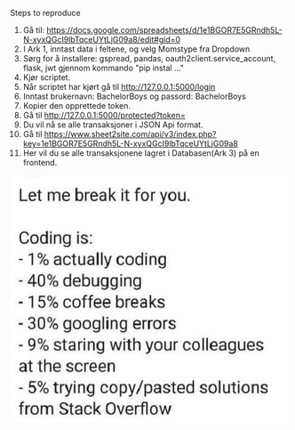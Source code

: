 Steps to reproduce
1. Gå til: https://docs.google.com/spreadsheets/d/1e1BGOR7E5GRndh5L-N-xyxQGcI9lbTqceUYtLjG09a8/edit#gid=0
2. I Ark 1, inntast data i feltene, og velg Momstype fra Dropdown
3. Sørg for å installere: gspread, pandas, oauth2client.service_account, flask, jwt gjennom kommando "pip instal ..."
4. Kjør scriptet. 
5. Når scriptet har kjørt gå til http://127.0.0.1:5000/login
6. Inntast brukernavn: BachelorBoys og passord: BachelorBoys
7. Kopier den opprettede token. 
8. Gå til http://127.0.0.1:5000/protected?token=<DIN TOKEN HER>
9. Du vil nå se alle transaksjoner i JSON Api format. 
10. Gå til https://www.sheet2site.com/api/v3/index.php?key=1e1BGOR7E5GRndh5L-N-xyxQGcI9lbTqceUYtLjG09a8
11. Her vil du se alle transaksjonene lagret i Databasen(Ark 3) på en frontend. 

![image](https://github.com/pedertanberg/Bachelor_MVA_2021/blob/main/image.jpg)
